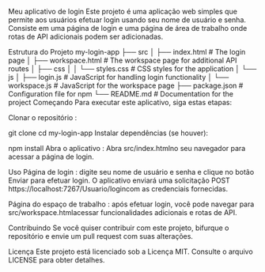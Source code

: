 Meu aplicativo de login
Este projeto é uma aplicação web simples que permite aos usuários efetuar login usando seu nome de usuário e senha. Consiste em uma página de login e uma página de área de trabalho onde rotas de API adicionais podem ser adicionadas.

Estrutura do Projeto
my-login-app
├── src
│   ├── index.html          # The login page
│   ├── workspace.html      # The workspace page for additional API routes
│   ├── css
│   │   └── styles.css      # CSS styles for the application
│   └── js
│       ├── login.js        # JavaScript for handling login functionality
│       └── workspace.js     # JavaScript for the workspace page
├── package.json            # Configuration file for npm
└── README.md               # Documentation for the project
Começando
Para executar este aplicativo, siga estas etapas:

Clonar o repositório :

git clone <repository-url>
cd my-login-app
Instalar dependências (se houver):

npm install
Abra o aplicativo : Abra src/index.htmlno seu navegador para acessar a página de login.

Uso
Página de login : digite seu nome de usuário e senha e clique no botão Enviar para efetuar login. O aplicativo enviará uma solicitação POST https://localhost:7267/Usuario/logincom as credenciais fornecidas.

Página do espaço de trabalho : após efetuar login, você pode navegar para src/workspace.htmlacessar funcionalidades adicionais e rotas de API.

Contribuindo
Se você quiser contribuir com este projeto, bifurque o repositório e envie um pull request com suas alterações.

Licença
Este projeto está licenciado sob a Licença MIT. Consulte o arquivo LICENSE para obter detalhes.
